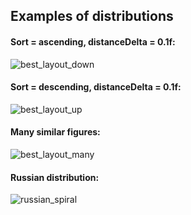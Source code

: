 ## Examples of distributions

#### Sort = ascending, distanceDelta = 0.1f:
![best_layout_down](https://github.com/luvairo-m/tdd/assets/53510413/b3366221-e8d1-4777-ac4a-6229fb7f80d1)

#### Sort = descending, distanceDelta = 0.1f:
![best_layout_up](https://github.com/luvairo-m/tdd/assets/53510413/d2ed2421-ef14-448f-8e65-647d255d21b0)

#### Many similar figures:
![best_layout_many](https://github.com/luvairo-m/tdd/assets/53510413/88accf69-6e9b-4f9f-bae4-539f7a086ec8)

#### Russian distribution:
![russian_spiral](https://github.com/luvairo-m/tdd/assets/53510413/c3dcff35-e4a1-4877-a151-bdede7e8ff69)
